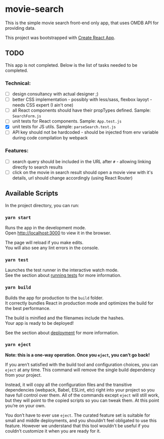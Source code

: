 # movie-search

This is the simple movie search front-end only app, that uses OMDB API for providing data.

This project was bootstrapped with [Create React App](https://github.com/facebook/create-react-app).

## TODO

This app is not completed. Below is the list of tasks needed to be completed.

### Technical:
- [ ] design consultancy with actual designer ;)
- [ ] better CSS implementation - possibly with less/sass, flexbox layoyt - needs CSS expert (I ain't one)
- [ ] all React components should have their propTypes defined. Sample: `SearchForm.js`
- [ ] unit tests for React components. Sample: `App.test.js`
- [x] unit tests for JS utils. Sample: `parseSearch.test.js`
- [ ] API key should not be hardcoded - should be injected from env variable during code compilation by webpack

### Features:
- [ ] search query should be included in the URL after `#` - allowing linking directly to search results
- [ ] click on the movie in search result should open a movie view with it's details, url should change accordingly (using React Router)

## Available Scripts

In the project directory, you can run:

### `yarn start`

Runs the app in the development mode.<br />
Open [http://localhost:3000](http://localhost:3000) to view it in the browser.

The page will reload if you make edits.<br />
You will also see any lint errors in the console.

### `yarn test`

Launches the test runner in the interactive watch mode.<br />
See the section about [running tests](https://facebook.github.io/create-react-app/docs/running-tests) for more information.

### `yarn build`

Builds the app for production to the `build` folder.<br />
It correctly bundles React in production mode and optimizes the build for the best performance.

The build is minified and the filenames include the hashes.<br />
Your app is ready to be deployed!

See the section about [deployment](https://facebook.github.io/create-react-app/docs/deployment) for more information.

### `yarn eject`

**Note: this is a one-way operation. Once you `eject`, you can’t go back!**

If you aren’t satisfied with the build tool and configuration choices, you can `eject` at any time. This command will remove the single build dependency from your project.

Instead, it will copy all the configuration files and the transitive dependencies (webpack, Babel, ESLint, etc) right into your project so you have full control over them. All of the commands except `eject` will still work, but they will point to the copied scripts so you can tweak them. At this point you’re on your own.

You don’t have to ever use `eject`. The curated feature set is suitable for small and middle deployments, and you shouldn’t feel obligated to use this feature. However we understand that this tool wouldn’t be useful if you couldn’t customize it when you are ready for it.
